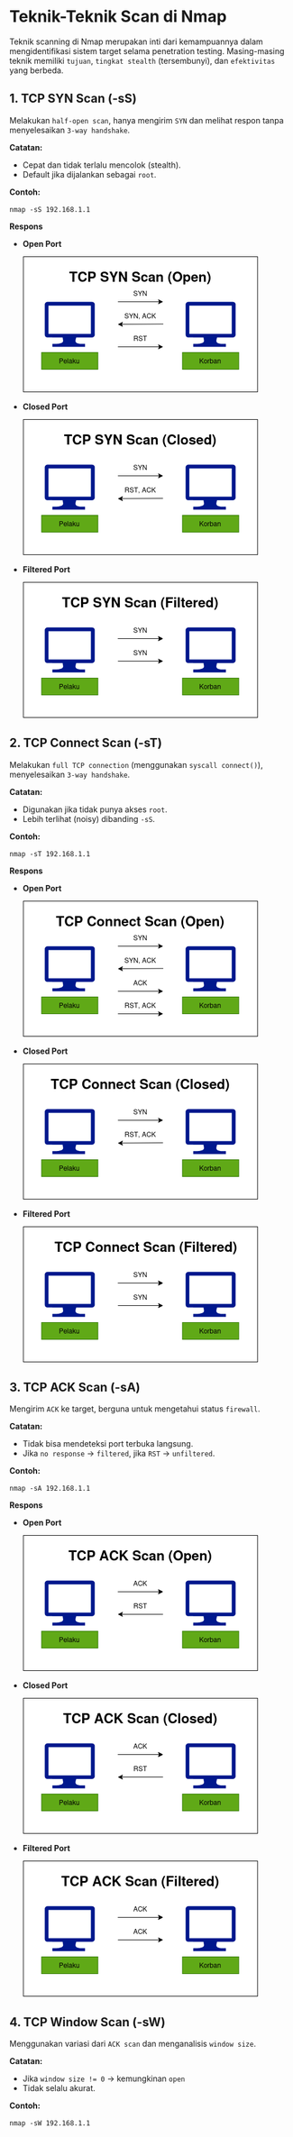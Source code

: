 # Teknik-Teknik Scan di Nmap

Teknik scanning di Nmap merupakan inti dari kemampuannya dalam mengidentifikasi sistem target selama penetration testing. Masing-masing teknik memiliki `tujuan`, `tingkat stealth` (tersembunyi), dan `efektivitas` yang berbeda.

## 1. TCP SYN Scan (-sS)

Melakukan `half-open scan`, hanya mengirim `SYN` dan melihat respon tanpa menyelesaikan `3-way handshake`.

**Catatan:**
- Cepat dan tidak terlalu mencolok (stealth).
- Default jika dijalankan sebagai `root`.

**Contoh:**

```
nmap -sS 192.168.1.1
```

**Respons**
- **Open Port**

  ![](https://github.com/fixploit03/Belajar-Nmap/blob/main/img/TCP%20SYN%20Scan%20(Open).png)

- **Closed Port**

  ![](https://github.com/fixploit03/Belajar-Nmap/blob/main/img/TCP%20SYN%20Scan%20(Closed).png)

- **Filtered Port**

  ![](https://github.com/fixploit03/Belajar-Nmap/blob/main/img/TCP%20SYN%20Scan%20(Filtered).png)
  
## 2. TCP Connect Scan (-sT)

Melakukan `full TCP connection` (menggunakan `syscall connect()`), menyelesaikan `3-way handshake`.

**Catatan:**
- Digunakan jika tidak punya akses `root`.
- Lebih terlihat (noisy) dibanding `-sS`.

**Contoh:**

```
nmap -sT 192.168.1.1
```

**Respons**
- **Open Port**

  ![](https://github.com/fixploit03/Belajar-Nmap/blob/main/img/TCP%20Connect%20Scan%20(Open).png)

- **Closed Port**

  ![](https://github.com/fixploit03/Belajar-Nmap/blob/main/img/TCP%20Connect%20Scan%20(Closed).png)

- **Filtered Port**

  ![](https://github.com/fixploit03/Belajar-Nmap/blob/main/img/TCP%20Connect%20Scan%20(Filtered).png)


## 3. TCP ACK Scan (-sA)

Mengirim `ACK` ke target, berguna untuk mengetahui status `firewall`.

**Catatan:**
- Tidak bisa mendeteksi port terbuka langsung.
- Jika `no response` -> `filtered`, jika `RST` -> `unfiltered`.

**Contoh:**

```
nmap -sA 192.168.1.1
```

**Respons**
- **Open Port**

  ![](https://github.com/fixploit03/Belajar-Nmap/blob/main/img/TCP%20ACK%20Scan%20(Open).png)

- **Closed Port**

  ![](https://github.com/fixploit03/Belajar-Nmap/blob/main/img/TCP%20ACK%20Scan%20(Closed).png)

- **Filtered Port**

  ![](https://github.com/fixploit03/Belajar-Nmap/blob/main/img/TCP%20ACK%20Scan%20(Filtered).png)

## 4. TCP Window Scan (-sW)

Menggunakan variasi dari `ACK scan` dan menganalisis `window size`.

**Catatan:**
- Jika `window size != 0` -> kemungkinan `open`
- Tidak selalu akurat.

**Contoh:**

```
nmap -sW 192.168.1.1
```

